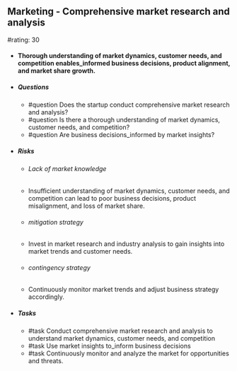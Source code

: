 ## Marketing - Comprehensive market research and analysis
#rating: 30
- #### Thorough understanding of market dynamics, customer needs, and competition enables_informed business decisions, product alignment, and market share growth.
- ##### Questions
  - #question Does the startup conduct comprehensive market research and analysis?
  - #question Is there a thorough understanding of market dynamics, customer needs, and competition?
  - #question Are business decisions_informed by market insights?
- ##### Risks

  - ###### Lack of market knowledge
  - Insufficient understanding of market dynamics, customer needs, and competition can lead to poor business decisions, product misalignment, and loss of market share.
  - ###### mitigation strategy
  - Invest in market research and industry analysis to gain insights into market trends and customer needs.
  - ###### contingency strategy
  - Continuously monitor market trends and adjust business strategy accordingly.
- ##### Tasks
  - #task Conduct comprehensive market research and analysis to understand market dynamics, customer needs, and competition
  - #task  Use market insights to_inform business decisions
  - #task  Continuously monitor and analyze the market for opportunities and threats.


